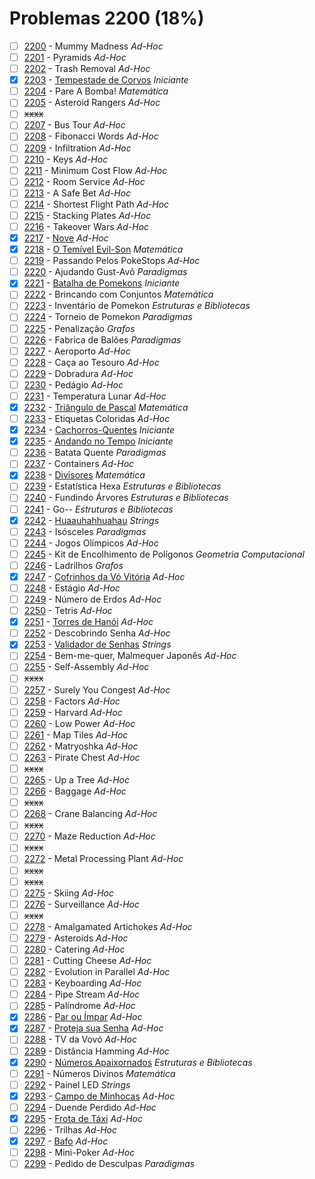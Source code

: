 # Problemas 2200 (18%)

- [ ]  [2200](https://www.beecrowd.com.br/repository/UOJ_2200.html) - Mummy Madness *Ad-Hoc*
- [ ]  [2201](https://www.beecrowd.com.br/repository/UOJ_2201.html) - Pyramids *Ad-Hoc*
- [ ]  [2202](https://www.beecrowd.com.br/repository/UOJ_2202.html) - Trash Removal *Ad-Hoc*
- [x]  [2203](https://www.beecrowd.com.br/repository/UOJ_2203.html) - [Tempestade de Corvos](https://github.com/potigol/beecrowd/blob/master/src/2200/2203.poti) *Iniciante*
- [ ]  [2204](https://www.beecrowd.com.br/repository/UOJ_2204.html) - Pare A Bomba! *Matemática*
- [ ]  [2205](https://www.beecrowd.com.br/repository/UOJ_2205.html) - Asteroid Rangers *Ad-Hoc*
- [ ] ~~xxxx~~
- [ ]  [2207](https://www.beecrowd.com.br/repository/UOJ_2207.html) - Bus Tour *Ad-Hoc*
- [ ]  [2208](https://www.beecrowd.com.br/repository/UOJ_2208.html) - Fibonacci Words *Ad-Hoc*
- [ ]  [2209](https://www.beecrowd.com.br/repository/UOJ_2209.html) - Infiltration *Ad-Hoc*
- [ ]  [2210](https://www.beecrowd.com.br/repository/UOJ_2210.html) - Keys *Ad-Hoc*
- [ ]  [2211](https://www.beecrowd.com.br/repository/UOJ_2211.html) - Minimum Cost Flow *Ad-Hoc*
- [ ]  [2212](https://www.beecrowd.com.br/repository/UOJ_2212.html) - Room Service *Ad-Hoc*
- [ ]  [2213](https://www.beecrowd.com.br/repository/UOJ_2213.html) - A Safe Bet *Ad-Hoc*
- [ ]  [2214](https://www.beecrowd.com.br/repository/UOJ_2214.html) - Shortest Flight Path *Ad-Hoc*
- [ ]  [2215](https://www.beecrowd.com.br/repository/UOJ_2215.html) - Stacking Plates *Ad-Hoc*
- [ ]  [2216](https://www.beecrowd.com.br/repository/UOJ_2216.html) - Takeover Wars *Ad-Hoc*
- [x]  [2217](https://www.beecrowd.com.br/repository/UOJ_2217.html) - [Nove](https://github.com/potigol/beecrowd/blob/master/src/2200/2217.poti) *Ad-Hoc*
- [x]  [2218](https://www.beecrowd.com.br/repository/UOJ_2218.html) - [O Temível Evil-Son](https://github.com/potigol/beecrowd/blob/master/src/2200/2218.poti) *Matemática*
- [ ]  [2219](https://www.beecrowd.com.br/repository/UOJ_2219.html) - Passando Pelos PokeStops *Ad-Hoc*
- [ ]  [2220](https://www.beecrowd.com.br/repository/UOJ_2220.html) - Ajudando Gust-Avô *Paradigmas*
- [x]  [2221](https://www.beecrowd.com.br/repository/UOJ_2221.html) - [Batalha de Pomekons](https://github.com/potigol/beecrowd/blob/master/src/2200/2221.poti) *Iniciante*
- [ ]  [2222](https://www.beecrowd.com.br/repository/UOJ_2222.html) - Brincando com Conjuntos *Matemática*
- [ ]  [2223](https://www.beecrowd.com.br/repository/UOJ_2223.html) - Inventário de Pomekon *Estruturas e Bibliotecas*
- [ ]  [2224](https://www.beecrowd.com.br/repository/UOJ_2224.html) - Torneio de Pomekon *Paradigmas*
- [ ]  [2225](https://www.beecrowd.com.br/repository/UOJ_2225.html) - Penalização *Grafos*
- [ ]  [2226](https://www.beecrowd.com.br/repository/UOJ_2226.html) - Fabrica de Balões *Paradigmas*
- [ ]  [2227](https://www.beecrowd.com.br/repository/UOJ_2227.html) - Aeroporto *Ad-Hoc*
- [ ]  [2228](https://www.beecrowd.com.br/repository/UOJ_2228.html) - Caça ao Tesouro *Ad-Hoc*
- [ ]  [2229](https://www.beecrowd.com.br/repository/UOJ_2229.html) - Dobradura *Ad-Hoc*
- [ ]  [2230](https://www.beecrowd.com.br/repository/UOJ_2230.html) - Pedágio *Ad-Hoc*
- [ ]  [2231](https://www.beecrowd.com.br/repository/UOJ_2231.html) - Temperatura Lunar *Ad-Hoc*
- [x]  [2232](https://www.beecrowd.com.br/repository/UOJ_2232.html) - [Triângulo de Pascal](https://github.com/potigol/beecrowd/blob/master/src/2200/2232.poti) *Matemática*
- [ ]  [2233](https://www.beecrowd.com.br/repository/UOJ_2233.html) - Etiquetas Coloridas *Ad-Hoc*
- [x]  [2234](https://www.beecrowd.com.br/repository/UOJ_2234.html) - [Cachorros-Quentes](https://github.com/potigol/beecrowd/blob/master/src/2200/2234.poti) *Iniciante*
- [x]  [2235](https://www.beecrowd.com.br/repository/UOJ_2235.html) - [Andando no Tempo](https://github.com/potigol/beecrowd/blob/master/src/2200/2235.poti) *Iniciante*
- [ ]  [2236](https://www.beecrowd.com.br/repository/UOJ_2236.html) - Batata Quente *Paradigmas*
- [ ]  [2237](https://www.beecrowd.com.br/repository/UOJ_2237.html) - Containers *Ad-Hoc*
- [x]  [2238](https://www.beecrowd.com.br/repository/UOJ_2238.html) - [Divisores](https://github.com/potigol/beecrowd/blob/master/src/2200/2238.poti) *Matemática*
- [ ]  [2239](https://www.beecrowd.com.br/repository/UOJ_2239.html) - Estatística Hexa *Estruturas e Bibliotecas*
- [ ]  [2240](https://www.beecrowd.com.br/repository/UOJ_2240.html) - Fundindo Árvores *Estruturas e Bibliotecas*
- [ ]  [2241](https://www.beecrowd.com.br/repository/UOJ_2241.html) - Go-- *Estruturas e Bibliotecas*
- [x]  [2242](https://www.beecrowd.com.br/repository/UOJ_2242.html) - [Huaauhahhuahau](https://github.com/potigol/beecrowd/blob/master/src/2200/2242.poti) *Strings*
- [ ]  [2243](https://www.beecrowd.com.br/repository/UOJ_2243.html) - Isósceles *Paradigmas*
- [ ]  [2244](https://www.beecrowd.com.br/repository/UOJ_2244.html) - Jogos Olímpicos *Ad-Hoc*
- [ ]  [2245](https://www.beecrowd.com.br/repository/UOJ_2245.html) - Kit de Encolhimento de Polígonos *Geometria Computacional*
- [ ]  [2246](https://www.beecrowd.com.br/repository/UOJ_2246.html) - Ladrilhos *Grafos*
- [x]  [2247](https://www.beecrowd.com.br/repository/UOJ_2247.html) - [Cofrinhos da Vó Vitória](https://github.com/potigol/beecrowd/blob/master/src/2200/2247.poti) *Ad-Hoc*
- [ ]  [2248](https://www.beecrowd.com.br/repository/UOJ_2248.html) - Estágio *Ad-Hoc*
- [ ]  [2249](https://www.beecrowd.com.br/repository/UOJ_2249.html) - Número de Erdos *Ad-Hoc*
- [ ]  [2250](https://www.beecrowd.com.br/repository/UOJ_2250.html) - Tetris *Ad-Hoc*
- [x]  [2251](https://www.beecrowd.com.br/repository/UOJ_2251.html) - [Torres de Hanói](https://github.com/potigol/beecrowd/blob/master/src/2200/2251.poti) *Ad-Hoc*
- [ ]  [2252](https://www.beecrowd.com.br/repository/UOJ_2252.html) - Descobrindo Senha *Ad-Hoc*
- [x]  [2253](https://www.beecrowd.com.br/repository/UOJ_2253.html) - [Validador de Senhas](https://github.com/potigol/beecrowd/blob/master/src/2200/2253.poti) *Strings*
- [ ]  [2254](https://www.beecrowd.com.br/repository/UOJ_2254.html) - Bem-me-quer, Malmequer Japonês *Ad-Hoc*
- [ ]  [2255](https://www.beecrowd.com.br/repository/UOJ_2255.html) - Self-Assembly *Ad-Hoc*
- [ ] ~~xxxx~~
- [ ]  [2257](https://www.beecrowd.com.br/repository/UOJ_2257.html) - Surely You Congest *Ad-Hoc*
- [ ]  [2258](https://www.beecrowd.com.br/repository/UOJ_2258.html) - Factors *Ad-Hoc*
- [ ]  [2259](https://www.beecrowd.com.br/repository/UOJ_2259.html) - Harvard *Ad-Hoc*
- [ ]  [2260](https://www.beecrowd.com.br/repository/UOJ_2260.html) - Low Power *Ad-Hoc*
- [ ]  [2261](https://www.beecrowd.com.br/repository/UOJ_2261.html) - Map Tiles *Ad-Hoc*
- [ ]  [2262](https://www.beecrowd.com.br/repository/UOJ_2262.html) - Matryoshka *Ad-Hoc*
- [ ]  [2263](https://www.beecrowd.com.br/repository/UOJ_2263.html) - Pirate Chest *Ad-Hoc*
- [ ] ~~xxxx~~
- [ ]  [2265](https://www.beecrowd.com.br/repository/UOJ_2265.html) - Up a Tree *Ad-Hoc*
- [ ]  [2266](https://www.beecrowd.com.br/repository/UOJ_2266.html) - Baggage *Ad-Hoc*
- [ ] ~~xxxx~~
- [ ]  [2268](https://www.beecrowd.com.br/repository/UOJ_2268.html) - Crane Balancing *Ad-Hoc*
- [ ] ~~xxxx~~
- [ ]  [2270](https://www.beecrowd.com.br/repository/UOJ_2270.html) - Maze Reduction *Ad-Hoc*
- [ ] ~~xxxx~~
- [ ]  [2272](https://www.beecrowd.com.br/repository/UOJ_2272.html) - Metal Processing Plant *Ad-Hoc*
- [ ] ~~xxxx~~
- [ ] ~~xxxx~~
- [ ]  [2275](https://www.beecrowd.com.br/repository/UOJ_2275.html) - Skiing *Ad-Hoc*
- [ ]  [2276](https://www.beecrowd.com.br/repository/UOJ_2276.html) - Surveillance *Ad-Hoc*
- [ ] ~~xxxx~~
- [ ]  [2278](https://www.beecrowd.com.br/repository/UOJ_2278.html) - Amalgamated Artichokes *Ad-Hoc*
- [ ]  [2279](https://www.beecrowd.com.br/repository/UOJ_2279.html) - Asteroids *Ad-Hoc*
- [ ]  [2280](https://www.beecrowd.com.br/repository/UOJ_2280.html) - Catering *Ad-Hoc*
- [ ]  [2281](https://www.beecrowd.com.br/repository/UOJ_2281.html) - Cutting Cheese *Ad-Hoc*
- [ ]  [2282](https://www.beecrowd.com.br/repository/UOJ_2282.html) - Evolution in Parallel *Ad-Hoc*
- [ ]  [2283](https://www.beecrowd.com.br/repository/UOJ_2283.html) - Keyboarding *Ad-Hoc*
- [ ]  [2284](https://www.beecrowd.com.br/repository/UOJ_2284.html) - Pipe Stream *Ad-Hoc*
- [ ]  [2285](https://www.beecrowd.com.br/repository/UOJ_2285.html) - Palíndrome *Ad-Hoc*
- [x]  [2286](https://www.beecrowd.com.br/repository/UOJ_2286.html) - [Par ou Ímpar](https://github.com/potigol/beecrowd/blob/master/src/2200/2286.poti) *Ad-Hoc*
- [x]  [2287](https://www.beecrowd.com.br/repository/UOJ_2287.html) - [Proteja sua Senha](https://github.com/potigol/beecrowd/blob/master/src/2200/2287.poti) *Ad-Hoc*
- [ ]  [2288](https://www.beecrowd.com.br/repository/UOJ_2288.html) - TV da Vovó *Ad-Hoc*
- [ ]  [2289](https://www.beecrowd.com.br/repository/UOJ_2289.html) - Distância Hamming *Ad-Hoc*
- [x]  [2290](https://www.beecrowd.com.br/repository/UOJ_2290.html) - [Números Apaixornados](https://github.com/potigol/beecrowd/blob/master/src/2200/2290.poti) *Estruturas e Bibliotecas*
- [ ]  [2291](https://www.beecrowd.com.br/repository/UOJ_2291.html) - Números Divinos *Matemática*
- [ ]  [2292](https://www.beecrowd.com.br/repository/UOJ_2292.html) - Painel LED *Strings*
- [x]  [2293](https://www.beecrowd.com.br/repository/UOJ_2293.html) - [Campo de Minhocas](https://github.com/potigol/beecrowd/blob/master/src/2200/2293.poti) *Ad-Hoc*
- [ ]  [2294](https://www.beecrowd.com.br/repository/UOJ_2294.html) - Duende Perdido *Ad-Hoc*
- [x]  [2295](https://www.beecrowd.com.br/repository/UOJ_2295.html) - [Frota de Táxi](https://github.com/potigol/beecrowd/blob/master/src/2200/2295.poti) *Ad-Hoc*
- [ ]  [2296](https://www.beecrowd.com.br/repository/UOJ_2296.html) - Trilhas *Ad-Hoc*
- [x]  [2297](https://www.beecrowd.com.br/repository/UOJ_2297.html) - [Bafo](https://github.com/potigol/beecrowd/blob/master/src/2200/2297.poti) *Ad-Hoc*
- [ ]  [2298](https://www.beecrowd.com.br/repository/UOJ_2298.html) - Mini-Poker *Ad-Hoc*
- [ ]  [2299](https://www.beecrowd.com.br/repository/UOJ_2299.html) - Pedido de Desculpas *Paradigmas*